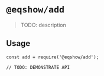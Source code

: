# `@eqshow/add`

> TODO: description

## Usage

```
const add = require('@eqshow/add');

// TODO: DEMONSTRATE API
```
